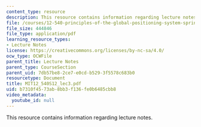 ```yaml
---
content_type: resource
description: This resource contains information regarding lecture notes.
file: /courses/12-540-principles-of-the-global-positioning-system-spring-2012/b7310f4573ab8bb3f136fe0b6485cbb8_MIT12_540S12_lec3.pdf
file_size: 444846
file_type: application/pdf
learning_resource_types:
- Lecture Notes
license: https://creativecommons.org/licenses/by-nc-sa/4.0/
ocw_type: OCWFile
parent_title: Lecture Notes
parent_type: CourseSection
parent_uid: 7db57be8-2ce7-e0cd-b529-3f5578c683b0
resourcetype: Document
title: MIT12_540S12_lec3.pdf
uid: b7310f45-73ab-8bb3-f136-fe0b6485cbb8
video_metadata:
  youtube_id: null
---
```

This resource contains information regarding lecture notes.